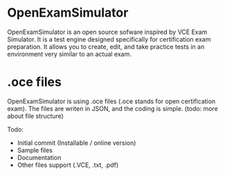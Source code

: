 # OpenExamSimulator
OpenExamSimulator is an open source sofware inspired by VCE Exam Simulator. It is a test engine designed specifically for certification exam preparation. It allows you to create, edit, and take practice tests in an environment very similar to an actual exam.

# .oce files
OpenExamSimulator is using .oce files (.oce stands for open certification exam). 
The files are writen in JSON, and the coding is simple. (todo: more about file structure)


Todo:
- Initial commit (Installable / online version)
- Sample files
- Documentation
- Other files support (.VCE, .txt, .pdf)
